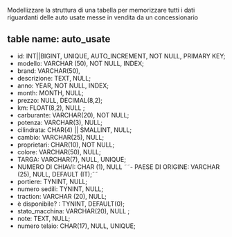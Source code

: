 Modellizzare la struttura di una tabella per memorizzare tutti i dati riguardanti delle auto usate messe in vendita da un concessionario

## table name: auto_usate

- id: INT||BIGINT, UNIQUE, AUTO_INCREMENT, NOT NULL, PRIMARY KEY;
- modello: VARCHAR (50), NOT NULL, INDEX;
- brand: VARCHAR(50),
- descrizione: TEXT, NULL;
- anno: YEAR, NOT NULL, INDEX;
- month: MONTH, NULL;
- prezzo: NULL, DECIMAL(8,2);
- km: FLOAT(8,2), NULL ;
- carburante: VARCHAR(20), NOT NULL;
- potenza: VARCHAR(3), NULL;
- cilindrata: CHAR(4) || SMALLINT, NULL;
- cambio: VARCHAR(25), NULL;
- proprietari: CHAR(10), NOT NULL;
- colore: VARCHAR(50), NULL;
- TARGA: VARCHAR(7), NULL, UNIQUE;
- NUMERO DI CHIAVI: CHAR (1), NULL
  ˜˜- PAESE DI ORIGINE: VARCHAR (25), NULL, DEFAULT (IT);˜˜
- portiere: TYNINT, NULL;
- numero sedili: TYNINT, NULL;
- traction: VARCHAR (20), NULL;
- è disponibile? : TYNINT, DEFAULT(0);
- stato_macchina: VARCHAR(20), NULL ;
- note: TEXT, NULL;
- numero telaio: CHAR(17), NULL, UNIQUE;

